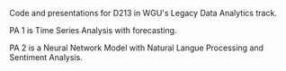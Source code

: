 Code and presentations for D213 in WGU's Legacy Data Analytics track.

PA 1 is Time Series Analysis with forecasting.

PA 2 is a Neural Network Model with Natural Langue Processing and Sentiment Analysis.
